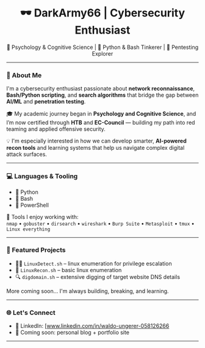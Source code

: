 <h1 align="center">🕶️ DarkArmy66 | Cybersecurity Enthusiast</h1>
<p align="center">
  🧠 Psychology & Cognitive Science | 🐍 Python & Bash Tinkerer | 👾 Pentesting Explorer
</p>

---

### 👋 About Me

I'm a cybersecurity enthusiast passionate about **network reconnaissance**, **Bash/Python scripting**, and **search algorithms** that bridge the gap between **AI/ML** and **penetration testing**.

🎓 My academic journey began in **Psychology and Cognitive Science**, and I’m now certified through **HTB** and **EC-Council** — building my path into red teaming and applied offensive security.

💡 I'm especially interested in how we can develop smarter, **AI-powered recon tools** and learning systems that help us navigate complex digital attack surfaces.

---

### 💻 Languages & Tooling

- 🐍 Python
- 📜 Bash
- 🔧 PowerShell

🔐 Tools I enjoy working with:  
`nmap` • `gobuster` • `dirsearch` • `wireshark` • `Burp Suite` • `Metasploit` • `tmux` • `Linux everything`

---

### 🚀 Featured Projects

- 🕵️‍♂️ `LinuxDetect.sh` – linux enumeration for privilege escalation
- 📡 `LinuxRecon.sh` – basic linux enumeration
- 🔍 `digdomain.sh` – extensive digging of target website DNS details

More coming soon... I'm always building, breaking, and learning.

---

### 🌐 Let's Connect

- 💼 LinkedIn: [www.linkedin.com/in/waldo-ungerer-058126266
- 🧠 Coming soon: personal blog + portfolio site

---

<!---
DarkArmy66/DarkArmy66 is a ✨ special ✨ repository because its `README.md` (this file) appears on your GitHub profile.
You can click the Preview link to take a look at your changes.
--->
